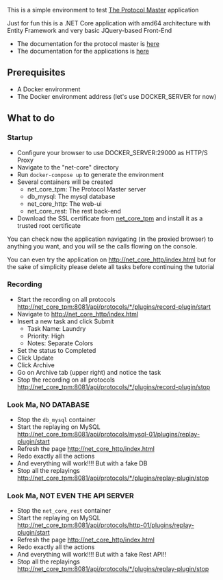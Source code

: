 This is a simple environment to test [The Protocol Master](https://github.com/kendarorg/the-protocol-master)
application

Just for fun this is a .NET Core application with amd64 architecture with Entity Framework 
and very basic JQuery-based Front-End

* The documentation for the protocol master is [here](https://github.com/kendarorg/the-protocol-master)
* The documentation for the applications is [here](net-core/netcore.md)

## Prerequisites

* A Docker environment
* The Docker environment address (let's use DOCKER_SERVER for now)

## What to do

### Startup

* Configure your browser to use DOCKER_SERVER:29000 as HTTP/S Proxy
* Navigate to the "net-core" directory
* Run ```docker-compose up``` to generate the environment
* Several containers will be created
  * net_core_tpm: The Protocol Master server
  * db_mysql: The mysql database
  * net_core_http: The web-ui
  * net_core_rest: The rest back-end
* Download the SSL certificate from [net_core_tpm](http://net_core_tpm/api/protocols/{protocolInstanceId}/plugins/ssl-plugin/der) and install it as a trusted root certificate

You can check now the application navigating (in the proxied browser) to anything 
you want, and you will se the calls flowing on the console. 

You can even try the application on [http://net_core_http/index.html](http://net_core_http/index.html)
but for the sake of simplicity please delete all tasks before continuing the tutorial

### Recording

* Start the recording on all protocols [http://net_core_tpm:8081/api/protocols/*/plugins/record-plugin/start](http://net_core_tpm:8081/api/protocols/*/plugins/record-plugin/start)
* Navigate to [http://net_core_http/index.html](http://net_core_http/index.html)
* Insert a new task and click Submit
  * Task Name: Laundry
  * Priority: High
  * Notes: Separate Colors
* Set the status to Completed 
* Click Update
* Click Archive
* Go on Archive tab (upper right) and notice the task
* Stop the recording on all protocols [http://net_core_tpm:8081/api/protocols/*/plugins/record-plugin/stop](http://net_core_tpm:8081/api/protocols/*/plugins/record-plugin/stop)

### Look Ma, NO DATABASE

* Stop the ```db_mysql``` container
* Start the replaying on MySQL [http://net_core_tpm:8081/api/protocols/mysql-01/plugins/replay-plugin/start](http://net_core_tpm:8081/api/protocols/mysql-01/plugins/replay-plugin/start)
* Refresh the page [http://net_core_http/index.html](http://net_core_http/index.html)
* Redo exactly all the actions
* And everything will work!!!! But with a fake DB
* Stop all the replayings [http://net_core_tpm:8081/api/protocols/*/plugins/replay-plugin/stop](http://net_core_tpm:8081/api/protocols/*/plugins/replay-plugin/stop)

### Look Ma, NOT EVEN THE API SERVER

* Stop the ```net_core_rest``` container
* Start the replaying on MySQL [http://net_core_tpm:8081/api/protocols/http-01/plugins/replay-plugin/start](http://net_core_tpm:8081/api/protocols/http-01/plugins/replay-plugin/start)
* Refresh the page [http://net_core_http/index.html](http://net_core_http/index.html)
* Redo exactly all the actions
* And everything will work!!!! But with a fake Rest API!!
* Stop all the replayings [http://net_core_tpm:8081/api/protocols/*/plugins/replay-plugin/stop](http://net_core_tpm:8081/api/protocols/*/plugins/replay-plugin/stop)
